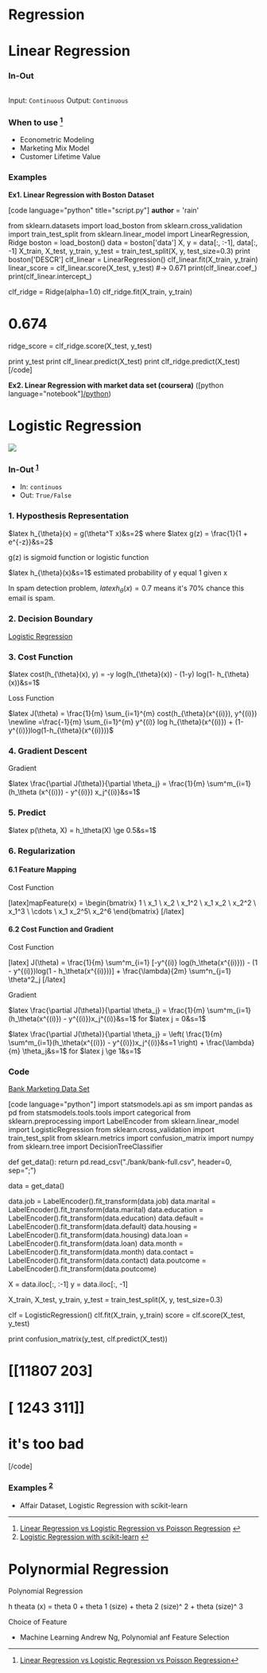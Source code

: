 # Regression

# Linear Regression

<h3>In-Out</h3>

<img src="https://lh3.googleusercontent.com/o23b_7s2TJB35GSHXIcg2GvS6HFZA6Tg_P3Ot20lhhM0WeexFxTTDO2p9Z09YTB3Wewn9mW08_5nD6GjLF_WR_NWot6gQJBtQTUVwKlTgZWEAQUwlaS3fOT9GcA9hRNBxMlNL-8VQ-7jFaoFd3BkWu7-Tpi6q33NIEUf6IOkaj4BLShzi037JXuc-JpwxgW5_2LqF469fyg7d5sqfRUav5C0ZruZHlrMGA4N-B0ggAdO6C2Xy_igZI49ccj3CDkF4oaIS7hF8nIUQX0BBhSyDlcdSIo_8LsQcFrfqI4k4kXuREp6u8x1If0-J8adR_k6d6PkNB3gFUAkGleVSEK9dnh7p0M5OzS-T0Vpo_KFVuLgtFMz1hyhplo3e77j9JriSS7nKTqrwuEKY040klf0Yk0_Qr8msInL5XDqyM7zlSZqIfdsEpg6XP9QEfvlldLU_76xhHzK7UponasVVPsSHFgGMr064OD5U5cb3KJ4Ckwdh3GpLMHjdfN6hTjJv3iBKzxvTx95OxB60pEXMGjF6n3t=w422-h320-no" alt="" />

Input: <code>Continuous</code>
Output: <code>Continuous</code>

### When to use [^1]

<ul>
<li>Econometric Modeling</li>
<li>Marketing Mix Model</li>
<li>Customer Lifetime Value</li>
</ul>

### Examples

**Ex1. Linear Regression with Boston Dataset**

[code language="python" title="script.py"]
__author__ = 'rain'

from sklearn.datasets import load_boston
from sklearn.cross_validation import train_test_split
from sklearn.linear_model import LinearRegression, Ridge
boston = load_boston()
data = boston['data']
X, y = data[:, :-1], data[:, -1]
X_train, X_test, y_train, y_test =
  train_test_split(X, y, test_size=0.3)
print boston['DESCR']
clf_linear = LinearRegression()
clf_linear.fit(X_train, y_train)
linear_score = clf_linear.score(X_test, y_test)
#-> 0.671
print(clf_linear.coef_)
print(clf_linear.intercept_)

clf_ridge = Ridge(alpha=1.0)
clf_ridge.fit(X_train, y_train)
# 0.674
ridge_score = clf_ridge.score(X_test, y_test)

print y_test
print clf_linear.predict(X_test)
print clf_ridge.predict(X_test)
[/code]

**Ex2. Linear Regression with market data set (coursera)** ([python language="notebook"][/python](https://github.com/rain1024/machine-learning/blob/master/linear-regression.ipynb))

[^1]: [Linear Regression vs Logistic Regression vs Poisson Regression](http://www.marketingdistillery.com/2014/11/23/linear-regression-vs-logistic-regression-vs-poisson-regression/)

# Logistic Regression

![](http://www.gepsoft.com/tutorials/ImagesLRAP/LogisticRegressionWindowLogisticFitChart6.png)


<h3>In-Out <sup id="fnref-1353-2"><a href="#fn-1353-2" rel="footnote">1</a></sup></h3>
<ul>
<li>In: <code>continuos</code></li>
<li>Out: <code>True/False</code></li>
</ul>

### 1. Hyposthesis Representation

$latex h_{\theta}(x) = g(\theta^T x)&s=2$  where $latex g(z) = \frac{1}{1 + e^{-z}}&s=2$

g(z) is sigmoid function or logistic function

$latex h_{\theta}(x)&s=1$ estimated probability of y equal 1 given x

In spam detection problem, $latex h_{\theta}(x) = 0.7$ means it's 70% chance this email is spam.

### 2. Decision Boundary

[Logistic Regression](https://github.com/rain1024/machine-learning/blob/master/logistic-regression/logistic-regression.ipynb)

### 3. Cost Function

$latex cost(h_{\theta}(x), y) = -y log(h_{\theta}(x)) - (1-y) log(1- h_{\theta}(x))&s=1$

Loss Function

$latex J(\theta) = \frac{1}{m} \sum_{i=1}^{m} cost(h_{\theta}(x^{(i)}), y^{(i)}) \newline =\frac{-1}{m} \sum_{i=1}^{m} y^{(i)} log h_{\theta}(x^{(i)}) + (1-y^{(i)})log(1-h_{\theta}(x^{(i)}))$


### 4. Gradient Descent

Gradient

$latex \frac{\partial J(\theta)}{\partial \theta_j} = \frac{1}{m} \sum^m_{i=1} (h_\theta (x^{(i)}) - y^{(i)}) x_j^{(i)}&s=1$

### 5. Predict

$latex p(\theta, X) = h_\theta(X) \ge 0.5&s=1$

### 6. Regularization

#### 6.1 Feature Mapping

Cost Function

[latex]mapFeature(x) =
\begin{bmatrix}
1 \\
x_1 \\
x_2 \\
x_1^2 \\
x_1 x_2 \\
x_2^2 \\
x_1^3 \\
\cdots \\
x_1 x_2^5\\
x_2^6
\end{bmatrix}
[/latex]

#### 6.2 Cost Function and Gradient

Cost Function

[latex]
J(\theta) = \frac{1}{m} \sum^m_{i=1} [-y^{(i)} log(h_\theta(x^{(i)})) - (1 - y^{(i)})log(1 - h_\theta(x^{(i)}))] + \frac{\lambda}{2m} \sum^n_{j=1} \theta^2_j
[/latex]

Gradient

$latex \frac{\partial J(\theta)}{\partial \theta_j} = \frac{1}{m} \sum^m_{i=1}(h_\theta(x^{(i)}) - y^{(i)})x_j^{(i)}&s=1$ for $latex j = 0&s=1$

$latex \frac{\partial J(\theta)}{\partial \theta_j} = \left( \frac{1}{m} \sum^m_{i=1}(h_\theta(x^{(i)}) - y^{(i)})x_j^{(i)}&s=1 \right) + \frac{\lambda}{m} \theta_j&s=1$ for $latex j \ge 1&s=1$
<h3>Code</h3>

<a href="http://www2.1010data.com/documentationcenter/beta/Tutorials/MachineLearningExamples/BankMarketingDataSet.html">Bank Marketing Data Set</a>

[code language="python"]
import statsmodels.api as sm
import pandas as pd
from statsmodels.tools.tools import categorical
from sklearn.preprocessing import LabelEncoder
from sklearn.linear_model import LogisticRegression
from sklearn.cross_validation import train_test_split
from sklearn.metrics import confusion_matrix
import numpy
from sklearn.tree import DecisionTreeClassifier


def get_data():
    return pd.read_csv(&quot;./bank/bank-full.csv&quot;, header=0, sep=&quot;;&quot;)

data = get_data()

data.job = LabelEncoder().fit_transform(data.job)
data.marital = LabelEncoder().fit_transform(data.marital)
data.education = LabelEncoder().fit_transform(data.education)
data.default = LabelEncoder().fit_transform(data.default)
data.housing = LabelEncoder().fit_transform(data.housing)
data.loan = LabelEncoder().fit_transform(data.loan)
data.month = LabelEncoder().fit_transform(data.month)
data.contact = LabelEncoder().fit_transform(data.contact)
data.poutcome = LabelEncoder().fit_transform(data.poutcome)

X = data.iloc[:, :-1]
y = data.iloc[:, -1]

X_train, X_test, y_train, y_test = train_test_split(X, y, test_size=0.3)

clf = LogisticRegression()
clf.fit(X_train, y_train)
score = clf.score(X_test, y_test)

print confusion_matrix(y_test, clf.predict(X_test))
# [[11807   203]
#  [ 1243   311]]
# it's too bad

[/code]

<h3>Examples <sup id="fnref-1353-1"><a href="#fn-1353-1" rel="footnote">2</a></sup></h3>

<ul>
<li>Affair Dataset, Logistic Regression with scikit-learn</li>
</ul>

<div class="footnotes">
<hr />
<ol>

<li id="fn-1353-2">
<a href="http://www.marketingdistillery.com/2014/11/23/linear-regression-vs-logistic-regression-vs-poisson-regression/">Linear Regression vs Logistic Regression vs Poisson Regression</a>&#160;<a href="#fnref-1353-2" rev="footnote">&#8617;</a>
</li>

<li id="fn-1353-1">
<a href="http://nbviewer.ipython.org/github/justmarkham/gadsdc1/blob/master/logistic_assignment/kevin_logistic_sklearn.ipynb">Logistic Regression with scikit-learn</a>&#160;<a href="#fnref-1353-1" rev="footnote">&#8617;</a>
</li>

</ol>
</div>

# Polynormial Regression

Polynomial Regression

h theata (x) = theta 0 + theta 1 (size) + theta 2 (size)^ 2 + theta (size)^ 3

Choice of Feature

* Machine Learning Andrew Ng, Polynomial anf Feature Selection


